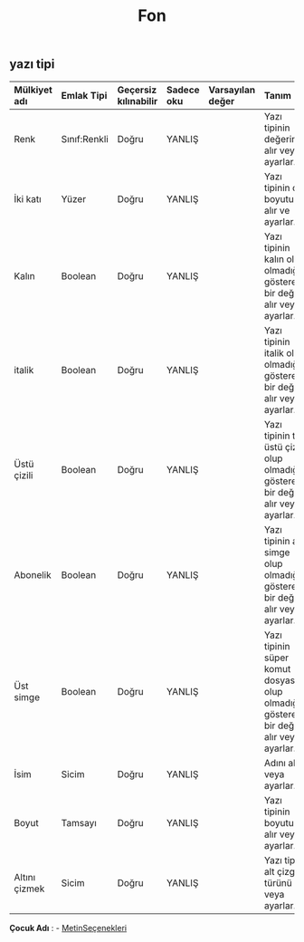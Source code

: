 ﻿---
title: Fon
second_title: Aspose.Cells Cloud Documen
type: docs
url: /tr/specification/model/font/
description: "Aspose.Cells Bulut modeli spesifikasyonu: Font. Açma, oluşturma, düzenleme, bölme, birleştirme, karşılaştırma ve dönüştürme gibi özelliklerle Excel ve diğer elektronik tablo belgelerini zahmetsizce yönetin"
weight: 50
---
## **yazı tipi**

 

| Mülkiyet adı| Emlak Tipi| Geçersiz kılınabilir| Sadece oku| Varsayılan değer| Tanım|
|:- |:- |:- |:- |:- |:- |
| Renk| Sınıf:Renkli| Doğru| YANLIŞ|| Yazı tipinin değerini alır veya ayarlar.|
| İki katı| Yüzer| Doğru| YANLIŞ|| Yazı tipinin çift boyutunu alır ve ayarlar.|
| Kalın| Boolean| Doğru| YANLIŞ|| Yazı tipinin kalın olup olmadığını gösteren bir değer alır veya ayarlar.|
| italik| Boolean| Doğru| YANLIŞ|| Yazı tipinin italik olup olmadığını gösteren bir değer alır veya ayarlar.|
| Üstü çizili| Boolean| Doğru| YANLIŞ|| Yazı tipinin tek üstü çizili olup olmadığını gösteren bir değer alır veya ayarlar.|
| Abonelik| Boolean| Doğru| YANLIŞ|| Yazı tipinin alt simge olup olmadığını gösteren bir değer alır veya ayarlar.|
| Üst simge| Boolean| Doğru| YANLIŞ|| Yazı tipinin süper komut dosyası olup olmadığını gösteren bir değer alır veya ayarlar.|
| İsim| Sicim| Doğru| YANLIŞ|| Adını alır veya ayarlar.|
| Boyut| Tamsayı| Doğru| YANLIŞ|| Yazı tipinin boyutunu alır veya ayarlar.|
| Altını çizmek| Sicim| Doğru| YANLIŞ|| Yazı tipi alt çizgi türünü alır veya ayarlar.|

**Çocuk Adı** : 
	-  [MetinSeçenekleri](textoptions) 

